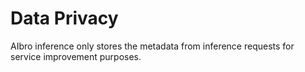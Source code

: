# Data Privacy

AIbro inference only stores the metadata from inference requests for service improvement purposes.
